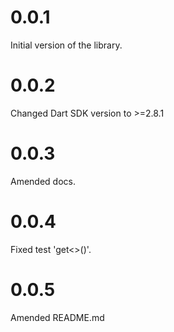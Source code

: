 # 0.0.1

Initial version of the library.

# 0.0.2

Changed Dart SDK version to >=2.8.1

# 0.0.3

Amended docs.

# 0.0.4

Fixed test 'get<>()'.

# 0.0.5

Amended README.md


